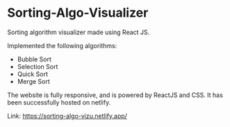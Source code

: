 # Sorting-Algo-Visualizer
Sorting algorithm visualizer made using React JS.

Implemented the following algorithms:
 - Bubble Sort
 - Selection Sort
 - Quick Sort
 - Merge Sort
 
 The website is fully responsive, and is powered by ReactJS and CSS.
 It has been successfully hosted on netlify.
 
Link: https://sorting-algo-vizu.netlify.app/
